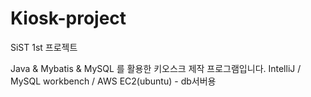 # Kiosk-project
SiST 1st 프로젝트

Java & Mybatis & MySQL 를 활용한 키오스크 제작 프로그램입니다.
IntelliJ / MySQL workbench / AWS EC2(ubuntu) - db서버용
